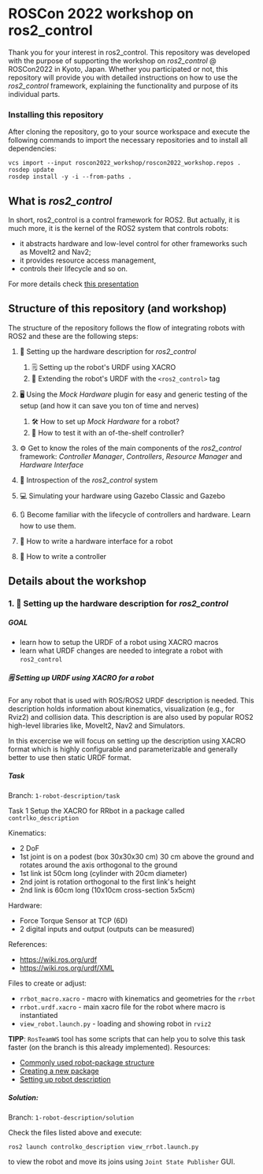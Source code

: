 # ROSCon 2022 workshop on ros2_control

Thank you for your interest in ros2_control.
This repository was developed with the purpose of supporting the workshop on *ros2_control* @ ROSCon2022 in Kyoto, Japan.
Whether you participated or not, this repository will provide you with detailed instructions on how to use the *ros2_control* framework, explaining the functionality and purpose of its individual parts.

### Installing this repository

After cloning the repository, go to your source workspace and execute the following commands to import the necessary repositories and to install all dependencies:
```
vcs import --input roscon2022_workshop/roscon2022_workshop.repos .
rosdep update
rosdep install -y -i --from-paths .
```

## What is *ros2_control*

In short, ros2_control is a control framework for ROS2.
But actually, it is much more, it is the kernel of the ROS2 system that controls robots:
 - it abstracts hardware and low-level control for other frameworks such as MoveIt2 and Nav2;
 - it provides resource access management,
 - controls their lifecycle and so on.

For more details check [this presentation](https://control.ros.org/master/doc/resources/resources.html#ros-world-2021)


## Structure of this repository (and workshop)

The structure of the repository follows the flow of integrating robots with ROS2 and these are the following steps:

1. 📑 Setting up the hardware description for *ros2_control*

   1. 🗒 Setting up the robot's URDF using XACRO
   2. 📝 Extending the robot's URDF with the `<ros2_control>` tag

2. 🖥 Using the *Mock Hardware* plugin for easy and generic testing of the setup (and how it can save you ton of time and nerves)

   1. 🛠 How to set up *Mock Hardware* for a robot?
   2. 🔩 How to test it with an of-the-shelf controller?

3. ⚙ Get to know the roles of the main components of the *ros2_control* framework: *Controller Manager*, *Controllers*, *Resource Manager* and *Hardware Interface*

4. 🔬 Introspection of the *ros2_control* system

5. 💻 Simulating your hardware using Gazebo Classic and Gazebo

6. 🔃 Become familiar with the lifecycle of controllers and hardware. Learn how to use them.

7. 🤖 How to write a hardware interface for a robot

8. 🛂 How to write a controller


## Details about the workshop

### 1. 📑 Setting up the hardware description for *ros2_control*

##### GOAL

  - learn how to setup the URDF of a robot using XACRO macros
  - learn what URDF changes are needed to integrate a robot with `ros2_control`


##### 🗒 Setting up URDF using XACRO for a robot

For any robot that is used with ROS/ROS2 URDF description is needed.
This description holds information about kinematics, visualization (e.g., for Rviz2) and collision data.
This description is are also used by popular ROS2 high-level libraries like, MoveIt2, Nav2 and Simulators.

In this excercise we will focus on setting up the description using XACRO format which is highly configurable and parameterizable and generally better to use then static URDF format.

##### Task

Branch: `1-robot-description/task`


Task 1 Setup the XACRO for RRbot in a package called `contrlko_description`


Kinematics:

  - 2 DoF
  - 1st joint is on a podest (box 30x30x30 cm) 30 cm above the ground and rotates around the axis orthogonal to the ground
  - 1st link ist 50cm long (cylinder with 20cm diameter)
  - 2nd joint is rotation orthogonal to the first link's height
  - 2nd link is 60cm long  (10x10cm cross-section 5x5cm)

Hardware:

  - Force Torque Sensor at TCP (6D)
  - 2 digital inputs and output (outputs can be measured)

References:

  - https://wiki.ros.org/urdf
  - https://wiki.ros.org/urdf/XML

Files to create or adjust:

  - `rrbot_macro.xacro` - macro with kinematics and geometries for the `rrbot`
  - `rrbot.urdf.xacro` - main xacro file for the robot where macro is instantiated
  - `view_robot.launch.py` - loading and showing robot in `rviz2`


**TIPP**: `RosTeamWS` tool has some scripts that can help you to solve this task faster (on the branch is this already implemented). Resources:

  - [Commonly used robot-package structure](https://stoglrobotics.github.io/ros_team_workspace/master/guidelines/robot_package_structure.html)
  - [Creating a new package](https://stoglrobotics.github.io/ros_team_workspace/master/use-cases/ros_packages/create_package.html)
  - [Setting up robot description](https://stoglrobotics.github.io/ros_team_workspace/master/use-cases/ros_packages/setup_robot_description_package.html)


##### Solution:

Branch: `1-robot-description/solution`

Check the files listed above and execute:
```
ros2 launch controlko_description view_rrbot.launch.py
```
to view the robot and move its joins using `Joint State Publisher` GUI.
